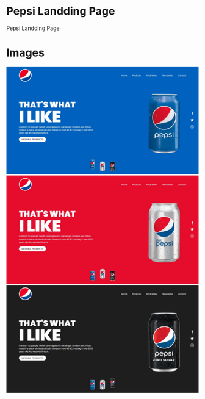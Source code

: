 # Pepsi Landding Page
 Pepsi Landding Page

 # Images
 ![Image of Yaktocat](https://raw.githubusercontent.com/diegocosta-dev/WebDesign/master/PepsiLandingPage/images/GitImage/01.jpg?token=ALTBQJXKDR3IBA6HHI2C5GS7JKOW4)
 ![Image of Yaktocat](https://raw.githubusercontent.com/diegocosta-dev/WebDesign/master/PepsiLandingPage/images/GitImage/02.jpg?token=ALTBQJTIIXFYVSZ2STMQSP27JKOYI)
 ![Image of Yaktocat](https://raw.githubusercontent.com/diegocosta-dev/WebDesign/master/PepsiLandingPage/images/GitImage/03.jpg?token=ALTBQJVTUULFBFXKC2OO3FC7JKOZO)